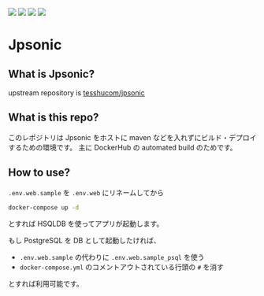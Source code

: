 <!--
# README.md
# orumin/jpsonic
-->
![](https://img.shields.io/docker/cloud/automated/orumin/jpsonic.svg?style#flat-square)
![](https://img.shields.io/docker/cloud/build/orumin/jpsonic.svg?style#flat-square)
![](https://img.shields.io/microbadger/image-size/orumin/jpsonic.svg?style#flat-square)
![](https://img.shields.io/microbadger/layers/orumin/jpsonic.svg?style#flat-square)

Jpsonic
========

What is Jpsonic?
-----------------

upstream repository is [tesshucom/jpsonic](https://github.com/tesshucom/jpsonic)

What is this repo?
-----------------

このレポジトリは Jpsonic をホストに maven などを入れずにビルド・デプロイするための環境です。
主に DockerHub の automated build のためです。

How to use?
-----------

`.env.web.sample` を `.env.web` にリネームしてから

```sh
docker-compose up -d
```

とすれば HSQLDB を使ってアプリが起動します。

もし PostgreSQL を DB として起動したければ、

- `.env.web.sample` の代わりに `.env.web.sample_psql` を使う
- `docker-compose.yml` のコメントアウトされている行頭の `#` を消す

とすれば利用可能です。
